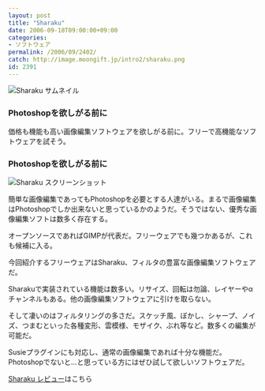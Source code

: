 ```yaml
---
layout: post
title: "Sharaku"
date: 2006-09-18T09:00:00+09:00
categories:
- ソフトウェア
permalink: /2006/09/2402/
catch: http://image.moongift.jp/intro2/sharaku.png
id: 2391
---
```

 ![Sharaku サムネイル](http://image.moongift.jp/intro2/sharaku.t.png "Sharaku サムネイル")
  

### Photoshopを欲しがる前に
  
価格も機能も高い画像編集ソフトウェアを欲しがる前に。フリーで高機能なソフトウェアを試そう。  
<!--more-->  

### Photoshopを欲しがる前に
  

![Sharaku スクリーンショット](http://image.moongift.jp/intro2/sharaku.png "Sharaku スクリーンショット")

  

簡単な画像編集であってもPhotoshopを必要とする人達がいる。まるで画像編集はPhotoshopでしか出来ないと思っているかのようだ。そうではない、優秀な画像編集ソフトは数多く存在する。

  

オープンソースであればGIMPが代表だ。フリーウェアでも幾つかあるが、これも候補に入る。

  

今回紹介するフリーウェアはSharaku、フィルタの豊富な画像編集ソフトウェアだ。

  

Sharakuで実装されている機能は数多い。リサイズ、回転は勿論、レイヤーやαチャンネルもある。他の画像編集ソフトウェアに引けを取らない。

  

そして凄いのはフィルタリングの多さだ。スケッチ風、ぼかし、シャープ、ノイズ、つまむといった各種変形、雲模様、モザイク、ぶれ等など。数多くの編集が可能だ。

  

Susieプラグインにも対応し、通常の画像編集であれば十分な機能だ。Photoshopでないと…と思っている方にはぜひ試して欲しいソフトウェアだ。

  

[Sharaku レビュー](http://fw.moongift.jp/review/i-2403.html)はこちら

